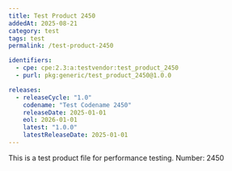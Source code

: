 ```yaml
---
title: Test Product 2450
addedAt: 2025-08-21
category: test
tags: test
permalink: /test-product-2450

identifiers:
  - cpe: cpe:2.3:a:testvendor:test_product_2450
  - purl: pkg:generic/test_product_2450@1.0.0

releases:
  - releaseCycle: "1.0"
    codename: "Test Codename 2450"
    releaseDate: 2025-01-01
    eol: 2026-01-01
    latest: "1.0.0"
    latestReleaseDate: 2025-01-01
---
```


This is a test product file for performance testing. Number: 2450
